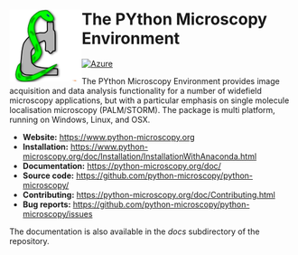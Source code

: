 # <img alt="PYME" src="PYME/resources/icons/pymeLogo.png" style="float:left"> The PYthon Microscopy Environment

[![Azure](https://dev.azure.com/davidbaddeleynz/pyme-ci/_apis/build/status/azure-pipeline%davidbaddeleynz.pyme-ci)](
    https://dev.azure.com/davidbaddeleynz/pyme-ci/_build/latest?definitionId=5)

The PYthon Microscopy Environment provides image acquisition and data analysis functionality for a number of  widefield microscopy applications, but with a particular emphasis on single molecule localisation microscopy (PALM/STORM). The package is multi platform, running on Windows, Linux, and OSX.

- **Website:** https://www.python-microscopy.org
- **Installation:** https://www.python-microscopy.org/doc/Installation/InstallationWithAnaconda.html
- **Documentation:** https://python-microscopy.org/doc/
- **Source code:** https://github.com/python-microscopy/python-microscopy/
- **Contributing:** https://python-microscopy.org/doc/Contributing.html
- **Bug reports:** https://github.com/python-microscopy/python-microscopy/issues

The documentation is also available in the *docs* subdirectory of the repository.